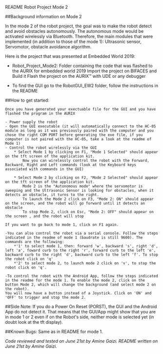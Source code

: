 README Robot Project Mode 2

##Background information on Mode 2

In the mode 2 of the robot project, the goal was to make the robot detect and avoid obstacles autonomously. The autonomous mode would be activated wirelessly via Bluetooth.
Therefore, the main modules that were implemented (in addition to those of the mode 1): Ultrasonic sensor, Servomotor, obstacle avoidance algorithm. 

Here is the project that was presented at Embedded World 2019:

- Robot_Project_Mode2: Folder containing the code that was flashed to the AURIX for embedded world 2019
	Import the project on BIFACES and Build it 
	Flash the project on the AURIX™ with UDE or any debugger

- To find the GUI go to the RobotGUI_EW2 folder, follow the instructions in the README 

##How to get started:

	Once you have generated your exectuable file for the GUI and you have flashed the program in the AURIX

	- Power supply the robot 
	- Open the GUI executable (it will automatically connect to the HC-05 module as long as it was previously paired with the computer and you chose the right COM PORT before generating the exe file, if you computer is not paired with the HC-05, take a look at the readme of Mode 1)
	- Control the robot wirelessly via the GUI 
		* Select Mode 1 by clicking on F1, "Mode 1 Selected" should appear on the tft screen of the application kit. 
			Now you can wirelessly control the robot with the Forward, Backward, Right and Left commands (look at the Keyboard keys associated with commands in the GUI)

		* Select Mode 2 by clicking on F2, "Mode 2 Selected" should appear on the tft screen of the application kit. 
			Mode 2 is the "Autonomous mode" where the servomotor is sweeping and the Ultrasonic Sensor is looking for obstacles, when it detects an obstacle, it turns to the right.
			To launch the Mode 2 click on F3, "Mode 2: ON" should appear on the screen, and the robot will go forward until it detects an obstacle
			To stop Mode 2, click on Esc, "Mode 2: OFF" should appear on the screen , and the robot will stop

	If you want to go back to mode 1, click on F1 again. 

	-You can also control the robot via a serial console. Follow the steps indicated in the readme of mode 1 (baudrate is still 9600). The commands are the following: 
		*'1' to select mode 1, then: forward 'w', backward 's', right 'd', left 'a', foward curb to the right 'r', forward curb to the left 'e', backward curb to the right 'd', backward curb to the left 'f'. To stop the robot click on 'q'
		*'2' to select mode 2, to launch mode 2 click on 'v', to stop the robot click on 'q'. 

	-To control the robot with the Android App, follow the steps indicated in the readme for the mode 1. To enable the mode 2, click on the button Mode 2, which will change the background (and select mode 2 on the robot). 
	You will now have a button instead of a Joystick. Click on 'ON' and 'OFF' to trigger and stop the mode 2.


##Side Note:
If you do a Power On Reset (PORST), the GUI and the Android App do not detect it. That means that the GUI/App might show that you are in mode 1 or 2 even if on the Robot's side, neither mode is selected yet (in doubt look at the tft display). 


##Known Bugs: 
Same as in README for mode 1. 

_Code reviewed and tested on June 21st by Amine Gaizi.
README written on June 21st by Amine Gaizi._ 